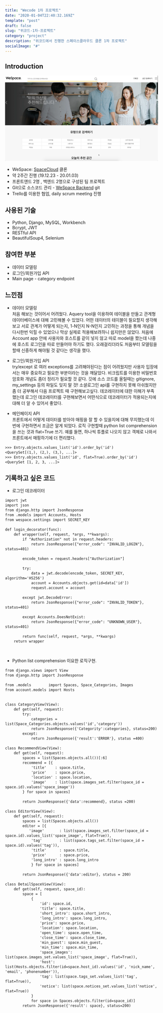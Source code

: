 ```yaml
---
title: "Wecode 1차 프로젝트"
date: "2020-01-04T22:40:32.169Z"
template: "post"
draft: false
slug: "위코드-1차-프로젝트"
category: "project"
description: "위코드에서 진행한 스페이스클라우드 클론 1차 프로젝트"
socialImage: "#"
---
```


## Introduction
![](/media/wespace_screenshot.png)

+ WeSpace: [SpaceCloud](https://www.spacecloud.kr/) 클론
+ 약 2주간 진행 (19.12.23 - 20.01.03)
+ 프론트앤드 2명 , 백엔드 2명으로 구성된 팀 프로젝트
+ Git으로 소스코드 관리 - [WeSpace Backend](https://github.com/meekukin/WeSpace_backend) git
+ Trello를 이용한 협업, daily scrum meeting 진행

## 사용된 기술

+ Python, Django, MySQL, Workbench
+ Bcrypt, JWT
+ RESTful API
+ BeautifulSoup4, Selenium

## 참여한 부분
+ 데이터 모델링
+ 로그인/회원가입 API
+ Main page - category endpoint

## 느낀점 
+ 데이터 모델링   
처음 해보는 것이어서 어려웠다. Aquery tool을 이용하여 테이블을 만들고 관계형 데이터베이스에 대해 고민해볼 수 있었다. 어떤 데이터의 테이블이 필요할지 생각해보고 서로 관계가 어떻게 되는지, 1-N인지 N-N인지 고민하는 과정을 통해 개념을 다시한번 익힐 수 있었으나 막상 실제로 적용해보려하니 쉽지만은 않았다. 처음에 Account app 안에 사용자와 호스트를 같이 넣지 않고 따로 model을 짰는데 나중에 호스트 로그인을 따로 만들어야 하기도 했다. 오래걸리더라도 처음부터 모델링을 할때 신중하게 해야될 것 같다는 생각을 했다. 

+ 로그인/회원가입 API   
try/except 로 여러 exceptions를 고려해야된다는 점이 어려웠지만 사용자 입장에서는 매우 중요하고 필요한 부분이라는 것을 깨달았다. 비크립트를 이용한 비밀번호 암호화 개념도 좀더 정리가 필요할 것 같다. 깃에 소스 코드를 올릴때는 gitignore, my_settings 등의 파일도 잊지 말 것! 소셜로그인 api를 구현하지 못해 아쉬웠지만 좀 더 공부해서 다음 프로젝트 때 구현해보고싶다. 데코레이터에 대한 이해가 부족했는데 로그인 데코레이터를 구현해보면서 어떤식으로 데코레이터가 적용되는지에 대해 더 알 수 있어서 좋았다.

+ 메인페이지 API   
프론트에서 어떻게 데이터를 받아야 매핑을 잘 할 수 있을지에 대해 무지했는데 이번에 구현하면서 조금은 알게 되었다. 로직 구현할때 python list comprehension을 쓰는 것과 flat=True 쓰기. 예를 들면, 하나씩 튜플로 나오지 않고 객체로 나와서 프론트에서 매핑하기에 더 편리했다.
```
>>> Entry.objects.values_list('id').order_by('id')
<QuerySet[(1,), (2,), (3,), ...]>
>>> Entry.objects.values_list('id', flat=True).order_by('id')
<QuerySet [1, 2, 3, ...]>
```
## 기록하고 싶은 코드

+ 로그인 데코레이터

```
import jwt
import json
from django.http import JsonResponse
from .models import Accounts, Hosts
from wespace.settings import SECRET_KEY

def login_decorator(func):
    def wrapper(self, request, *args, **kwargs):
        if "Authorization" not in request.headers:
            return JsonResponse({"error_code": "INVALID_LOGIN"}, status=401)

        encode_token = request.headers["Authorization"]

        try:
            data = jwt.decode(encode_token, SECRET_KEY, algorithm='HS256')
            account = Accounts.objects.get(id=data['id'])
            request.account = account

        except jwt.DecodeError:
            return JsonResponse({"error_code": "INVALID_TOKEN"}, status=401)

        except Accounts.DoesNotExist:
            return JsonResponse({"error_code": "UNKNOWN_USER"}, status=401)

        return func(self, request, *args, **kwargs)
    return wrapper

		
```

+ Python list comprehension 이요한 로직구현.

```
from django.views import View
from django.http import JsonResponse

from .models        import Spaces, Space_Categories, Images
from account.models import Hosts


class CategoryView(View):
    def get(self, request):
        try:
            categories = list(Space_Categories.objects.values('id','category'))
            return JsonResponse({'Categority':categories}, status=200)
        except:
            return JsonResponse({'result':'ERROR'}, status =400)

class RecommendView(View):
    def get(self, request):
        spaces = list(Spaces.objects.all())[:6]
        recommend = [{
            'title'    : space.title,
            'price'    : space.price,
            'location' : space.location,
            'image'    : list(space.images_set.filter(space_id = space.id).values('space_image'))
        } for space in spaces]

        return JsonResponse({'data':recommend}, status =200)

class EditorView(View):
    def get(self, request):
        spaces = list(Spaces.objects.all())
        editor = [{
           'image'       : list(space.images_set.filter(space_id = space.id).values_list('space_image', flat=True)),
            'tag'        : list(space.tags_set.filter(space_id = space.id).values('tag')),
            'title'      : space.title,
            'price'      : space.price,
            'long_intro' : space.long_intro
            } for space in spaces]

        return JsonResponse({'data':editor}, status = 200)
        
class DetailSpaceView(View):
    def get(self, request, space_id):
        space = [
            {
                'id': space.id,
                'title': space.title,
                'short_intro': space.short_intro,
                'long_intro': space.long_intro,
                'price': space.price,
                'location': space.location,
                'open_time': space.open_time,
                'close_time': space.close_time,
                'min_guest': space.min_guest,
                'min_time': space.min_time,
                'space_images': list(space.images_set.values_list('space_image', flat=True)),
                'host': list(Hosts.objects.filter(id=space.host_id).values('id', 'nick_name', 'email', 'phonenumber')),
                'tag': list(space.tags_set.values_list('tag', flat=True)),
                'notice': list(space.notices_set.values_list('notice', flat=True))
            }
            for space in Spaces.objects.filter(id=space_id)]
        return JsonResponse({'result': space}, status=200)
```






